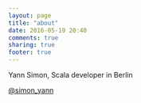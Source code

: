 ```yaml
---
layout: page
title: "about"
date: 2016-05-19 20:40
comments: true
sharing: true
footer: true
---
```

Yann Simon, Scala developer in Berlin

[@simon_yann](https://twitter.com/simon_yann)
